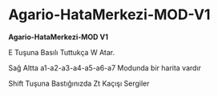# Agario-HataMerkezi-MOD-V1
**Agario-HataMerkezi-MOD V1**

E Tuşuna Basılı Tuttukça W Atar.

Sağ Altta a1-a2-a3-a4-a5-a6-a7 Modunda bir harita vardır

Shift Tuşuna Bastığınızda Zt Kaçışı Sergiler
